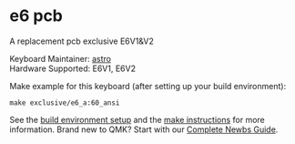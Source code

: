 # e6 pcb 

A replacement pcb exclusive E6V1&V2

Keyboard Maintainer: [astro](https://github.com/yulei)  
Hardware Supported: E6V1, E6V2

Make example for this keyboard (after setting up your build environment):

    make exclusive/e6_a:60_ansi

See the [build environment setup](https://docs.qmk.fm/#/getting_started_build_tools) and the [make instructions](https://docs.qmk.fm/#/getting_started_make_guide) for more information. Brand new to QMK? Start with our [Complete Newbs Guide](https://docs.qmk.fm/#/newbs).
